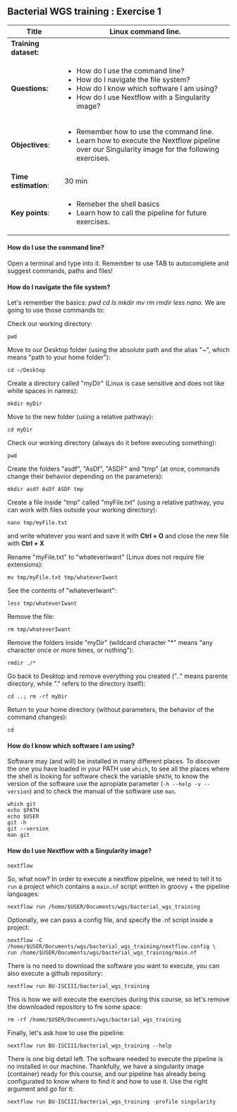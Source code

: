## Bacterial WGS training : Exercise 1

<div class="tables-start"></div>

|**Title**| Linux command line.|
|---------|-------------------------------------------|
|**Training dataset:**|
|**Questions:**| <ul><li>How do I use the command line?</li><li>How do I navigate the file system?</li><li>How do I know which software I am using?</li><li>How do I use Nextflow with a Singularity image?</li></ul>|
|**Objectives**:|<ul><li>Remember how to use the command line.</li><li>Learn how to execute the Nextflow pipeline over our Singularity image for the following exercises.</li></ul>|
|**Time estimation**:| 30 min |
|**Key points**:|<ul><li>Remeber the shell basics</li><li>Learn how to call the pipeline for future exercises.</li></ul>|

<div class="tables-end"></div>

#### How do I use the command line?

Open a terminal and type into it. Remember to use TAB to autocomplete and suggest commands, paths and files!

#### How do I navigate the file system?

Let's remember the basics: *pwd cd ls mkdir mv rm rmdir less nano*. We are going to use those commands to:

Check our working directory:

```
pwd
```

Move to our Desktop folder (using the absolute path and the alias "~", which means "path to your home folder"):

```
cd ~/Desktop
```

Create a directory called "myDir" (Linux is case sensitive and does not like white spaces in names):

```
mkdir myDir
```

Move to the new folder (using a relative pathway):

```
cd myDir
```

Check our working directory (always do it before executing something):

```
pwd
```

Create the folders "asdf", "AsDf", "ASDF" and "tmp" (at once, commands change their behavior depending on the parameters):

```
mkdir asdf AsDf ASDF tmp
```

Create a file inside "tmp" called "myFile.txt" (using a relative pathway, you can work with files outside your working directory):

```
nano tmp/myFile.txt
```

and write whatever you want and save it with __Ctrl + O__ and close the new file with __Ctrl + X__

Rename "myFile.txt" to "whateverIwant" (Linux does not require file extensions):

```
mv tmp/myFile.txt tmp/whateverIwant
```

See the contents of "whateverIwant":

```
less tmp/whateverIwant
```

Remove the file:

```
rm tmp/whateverIwant
```

Remove the folders inside "myDir" (wildcard character "\*" means "any character once or more times, or nothing"):

```
rmdir ./*
```

Go back to Desktop and remove everything you created (".." means parente directory, while "." refers to the directory itself):

```
cd ..; rm -rf myDir
```

Return to your home directory (without parameters, the behavior of the command changes):

```
cd
```

#### How do I know which software I am using?

Software may (and will) be installed in many different places. To discover the one you have loaded in your PATH use `which`, to see all the places where the shell is looking for software check the variable `$PATH`, to know the version of the software use the apropiate parameter (`-h --help -v --version`) and to check the manual of the software use `man`.

```
which git
echo $PATH
echo $USER
git -h
git --version
man git
```

#### How do I use Nextflow with a Singularity image?

```
nextflow
```

So, what now? In order to execute a nextflow pipeline, we need to tell it to `run` a project which contains a `main.nf` script written in groovy + the pipeline languages:

```
nextflow run /home/$USER/Documents/wgs/bacterial_wgs_training
```

Optionally, we can pass a config file, and specify the .nf script inside a project:

```
nextflow -C /home/$USER/Documents/wgs/bacterial_wgs_training/nextflow.config \
run /home/$USER/Documents/wgs/bacterial_wgs_training/main.nf
```

There is no need to download the software you want to execute, you can also execute a github repository:

```
nextflow run BU-ISCIII/bacterial_wgs_training
```

This is how we will execute the exercises during this course, so let's remove the downloaded repository to fre some space:

```
rm -rf /home/$USER/Documents/wgs/bacterial_wgs_training
```

Finally, let's ask how to use the pipeline:

```
nextflow run BU-ISCIII/bacterial_wgs_training --help
```

There is one big detail left. The software needed to execute the pipeline is no installed in our machine. Thankfully, we have a singularity image (container) ready for this course, and our pipeline has already being configurated to know where to find it and how to use it. Use the right argument and go for it:

```
nextflow run BU-ISCIII/bacterial_wgs_training -profile singularity
```
